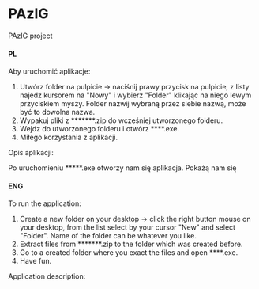 # PAzIG
PAzIG project

#### PL ####

Aby uruchomić aplikacje:

1. Utwórz folder na pulpicie -> naciśnij prawy przycisk na pulpicie, z listy najedz kursorem na "Nowy" i wybierz "Folder" 
klikając na niego lewym przyciskiem myszy. Folder nazwij wybraną
przez siebie nazwą, może być to dowolna nazwa.
2. Wypakuj pliki z *******.zip do wcześniej utworzonego folderu.
3. Wejdz do utworzonego folderu i otwórz ****.exe.
4. Miłego korzystania z aplikacji.

Opis aplikacji:

Po uruchomieniu *****.exe otworzy nam się aplikacja. Pokażą nam się 

#### ENG ####

To run the application:

1. Create a new folder on your desktop -> click the right button mouse on your desktop, from the list select by your cursor "New" and select "Folder". Name of the folder can be whatever you like.
2. Extract files from *******.zip to the folder which was created before.
3. Go to a created folder where you exact the files and open ****.exe.
4. Have fun.

Application description: